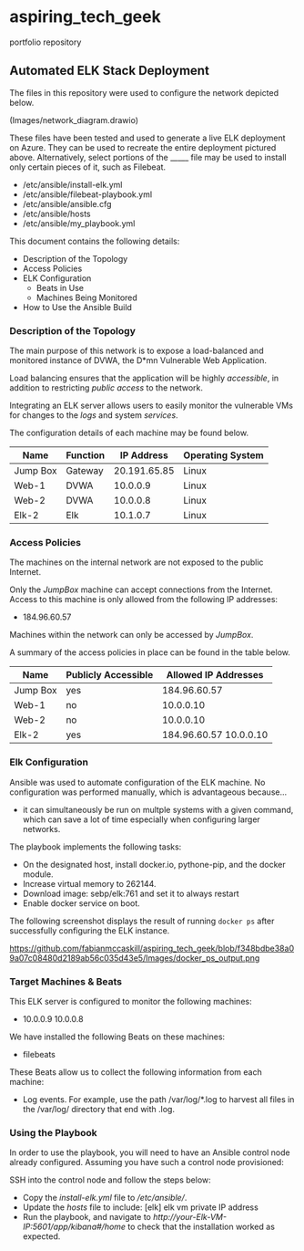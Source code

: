 # aspiring_tech_geek
portfolio repository
## Automated ELK Stack Deployment

The files in this repository were used to configure the network depicted below.

(Images/network_diagram.drawio)

These files have been tested and used to generate a live ELK deployment on Azure. They can be used to recreate the entire deployment pictured above. Alternatively, select portions of the _____ file may be used to install only certain pieces of it, such as Filebeat.

  - /etc/ansible/install-elk.yml
  - /etc/ansible/filebeat-playbook.yml
  - /etc/ansible/ansible.cfg
  - /etc/ansible/hosts
  - /etc/ansible/my_playbook.yml

This document contains the following details:
- Description of the Topology
- Access Policies
- ELK Configuration
  - Beats in Use
  - Machines Being Monitored
- How to Use the Ansible Build


### Description of the Topology

The main purpose of this network is to expose a load-balanced and monitored instance of DVWA, the D*mn Vulnerable Web Application.

Load balancing ensures that the application will be highly _accessible_, in addition to restricting _public access_ to the network.

Integrating an ELK server allows users to easily monitor the vulnerable VMs for changes to the _logs_ and system _services_.

The configuration details of each machine may be found below.

| Name     | Function | IP Address   | Operating System |
|----------|----------|--------------|------------------|
| Jump Box | Gateway  | 20.191.65.85 | Linux            |
| Web-1    | DVWA     | 10.0.0.9     | Linux            |
| Web-2    | DVWA     | 10.0.0.8     | Linux            |
| Elk-2    | Elk      | 10.1.0.7     | Linux            |

### Access Policies

The machines on the internal network are not exposed to the public Internet. 

Only the _JumpBox_ machine can accept connections from the Internet. Access to this machine is only allowed from the following IP addresses:
- 184.96.60.57

Machines within the network can only be accessed by _JumpBox_.


A summary of the access policies in place can be found in the table below.

| Name     | Publicly Accessible | Allowed IP Addresses   |
|----------|---------------------|------------------------|
| Jump Box | yes                 | 184.96.60.57           |
| Web-1    | no                  | 10.0.0.10              |
| Web-2    | no                  | 10.0.0.10              |
| Elk-2    | yes                 | 184.96.60.57 10.0.0.10 |

### Elk Configuration

Ansible was used to automate configuration of the ELK machine. No configuration was performed manually, which is advantageous because...
- it can simultaneously be run on multple systems with a given command, which can save a lot of time especially when configuring larger networks.

The playbook implements the following tasks:

- On the designated host, install docker.io, pythone-pip, and the docker module.
- Increase virtual memory to 262144.
- Download image: sebp/elk:761 and set it to always restart
- Enable docker service on boot.

The following screenshot displays the result of running `docker ps` after successfully configuring the ELK instance.

https://github.com/fabianmccaskill/aspiring_tech_geek/blob/f348bdbe38a09a07c08480d2189ab56c035d43e5/Images/docker_ps_output.png

### Target Machines & Beats
This ELK server is configured to monitor the following machines:
- 10.0.0.9 10.0.0.8

We have installed the following Beats on these machines:
- filebeats

These Beats allow us to collect the following information from each machine:

- Log events. For example, use the path /var/log/*.log to harvest all files in the /var/log/ directory that end with .log.
 
### Using the Playbook
In order to use the playbook, you will need to have an Ansible control node already configured. Assuming you have such a control node provisioned: 

SSH into the control node and follow the steps below:
- Copy the _install-elk.yml_ file to _/etc/ansible/_.
- Update the _hosts_ file to include: [elk]
                                      elk vm private IP address
- Run the playbook, and navigate to _http://your-Elk-VM-IP:5601/app/kibana#/home_ to check that the installation worked as expected.
